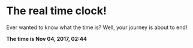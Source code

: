 # The real time clock!

Ever wanted to know what the time is? Well, your journey is about to end!

**The time is Nov 04, 2017, 02:44**